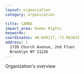 ```yaml
---
layout: organization
category: organization

title: CAMBA
impact_area: Human Rights
keywords: 
coordinates: 40.649117,-73.963631
address: |
  1720 Church Avenue, 2nd Floor
  Brooklyn NY 11226
---
```

Organization's overview
